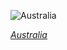 
![Australia](https://www.gstatic.com/prettyearth/assets/full/2389.jpg)

*[Australia](https://www.google.com/maps/@-18.610143,135.614408,15z/data=!3m1!1e3)*
